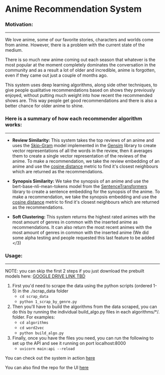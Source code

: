 # Anime Recommendation System

### Motivation:
------
We love anime, some of our favorite stories, characters and worlds come from anime. However, there is a problem with the current state of the medium.

There is so much new anime coming out each season that whatever is the most popular at the moment completely dominates the conversation in the community and as a result a lot of older and incredible, anime is forgotten, even if they came out just a couple of months ago.

This system uses deep learning algorithms, along side other techniques, to give people qualitative recommendations based on shows they previously enjoyed, without putting much weight into how recent the recommended shows are. This way people get good recommendations and there is also a better chance for older anime to shine.

### Here is a summary of how each recommender algorithm works:
------
* **Review Similarity:** This system takes the top reviews of an anime and uses the [Skip-Gram](https://arxiv.org/abs/1301.3781") model implemented in the [Gensim](https://radimrehurek.com/gensim/) library to create vector representations of all the words in the review, then it averages them to create a single vector representation of the reviews of the anime. To make a recommendation, we take the review embedding of an anime and use the [cosine distance](https://docs.scipy.org/doc/scipy/reference/generated/scipy.spatial.distance.cdist.html?highlight=cdist#scipy.spatial.distance.cdist) metric to find it's closest neighbours which are returned as the recommendations.

* **Synopsis Similarity:** We take the synopsis of an anime and use the bert-base-nli-mean-tokens model from the [SentenceTransformers](https://github.com/UKPLab/sentence-transformers) library to create a sentence embedding for the synopsis of the anime. To make a recommendation, we take the synopsis embedding and use the [cosine distance](https://docs.scipy.org/doc/scipy/reference/generated/scipy.spatial.distance.cdist.html?highlight=cdist#scipy.spatial.distance.cdist) metric to find it's closest neighbours which are returned as the recommendations.

* **Soft Clustering:** This system returns the highest rated animes with the most amount of genres in common with the inserted anime as recommendations. It can also return the most recent animes with the most amount of genres in common with the inserted anime (We did some alpha testing and people requested this last feature to be added </3)

### Usage:
------
NOTE: you can skip the first 2 steps if you just download the prebuilt models here: <u>GOOGLE DRIVE LINK TBD</u>

1. First you'd need to scrape the data using the python scripts (ordered 1-5) in the ./scrap_data folder
    - `cd scrap_data`
    - `python 1_scrap_by_genre.py`
2. Then you'll have to build the algorithms from the data scraped, you can do this by running the individual build_algo.py files in each algorithms/*/. folder. For examples:
    - `cd algorithms`
    - `cd word2vec`
    - `python build_algo.py`
3. Finally, once you have the files you need, you can run the following to set up the API and see it running on port localhost:8000
    - `uvicorn main:api --reload`

You can check out the system in action [here](http://3.131.210.47:5000/)

You can also find the repo for the UI [here](https://github.com/chriskok/AnimeRec)


